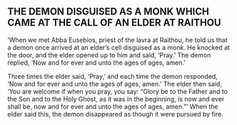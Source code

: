 ## THE DEMON DISGUISED AS A MONK WHICH CAME AT THE CALL OF AN ELDER AT RAITHOU

‘When we met Abba Eusebios, priest of the lavra at Raithou, he told us that a demon once arrived at an elder’s cell disguised as a monk. He knocked at the door, and the elder opened up to him and said, ‘Pray.’ The demon replied, ‘Now and for ever and unto the ages of ages, amen.’ 

Three times the elder said, ‘Pray,’ and each time the demon responded, ‘Now and for ever and unto the ages of ages, amen.’ The elder then said, ‘You are welcome if when you pray, you say: “Glory be to the Father and to the Son and to the Holy Ghost, as it was in the beginning, is now and ever shall be, now and for ever and unto the ages of ages, amen.”’ When the elder said this, the demon disappeared as though it were pursued by fire.
